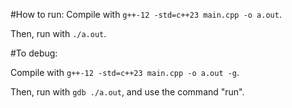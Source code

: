 #How to run:
Compile with ```g++-12 -std=c++23 main.cpp -o a.out```.

Then, run with ```./a.out```.

#To debug:

Compile with ```g++-12 -std=c++23 main.cpp -o a.out -g```.

Then, run with ```gdb ./a.out```, and use the command "run".

